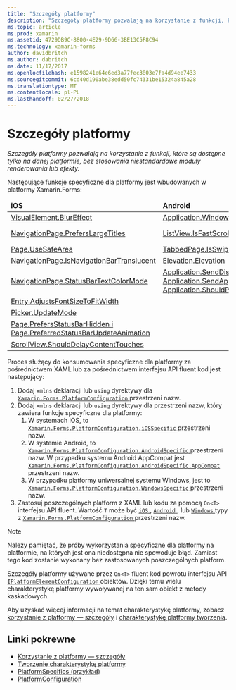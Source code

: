 ```yaml
---
title: "Szczegóły platformy"
description: "Szczegóły platformy pozwalają na korzystanie z funkcji, które są dostępne tylko na danej platformie, bez stosowania niestandardowe moduły renderowania lub efekty."
ms.topic: article
ms.prod: xamarin
ms.assetid: 4729DB9C-8800-4E29-9D66-3BE13C5F8C94
ms.technology: xamarin-forms
author: davidbritch
ms.author: dabritch
ms.date: 11/17/2017
ms.openlocfilehash: e1598241e64e6ed3a77fec3803e7fa4d94ee7433
ms.sourcegitcommit: 6cd40d190abe38edd50fc74331be15324a845a28
ms.translationtype: MT
ms.contentlocale: pl-PL
ms.lasthandoff: 02/27/2018
---
```

# <a name="platform-specifics"></a>Szczegóły platformy

_Szczegóły platformy pozwalają na korzystanie z funkcji, które są dostępne tylko na danej platformie, bez stosowania niestandardowe moduły renderowania lub efekty._

Następujące funkcje specyficzne dla platformy jest wbudowanych w platformy Xamarin.Forms:

<table>
  <thead>
    <tr>
      <td><strong>iOS</strong></td>
      <td><strong>Android</strong></td>
      <td><strong>Windows</strong></td>
    </tr>
  </thead>
  <tbody>
    <tr>
      <td><a href="~/xamarin-forms/platform/platform-specifics/consuming/ios.md#blur">VisualElement.BlurEffect</a></td>
      <td><a href="~/xamarin-forms/platform/platform-specifics/consuming/android.md#soft_input_mode">Application.WindowSoftInputModeAdjust</a></td>
      <td><a href="~/xamarin-forms/platform/platform-specifics/consuming/windows.md#toolbar_placement">Page.ToolbarPlacement</a></td>
    </tr>
    <tr>
      <td><a href="~/xamarin-forms/platform/platform-specifics/consuming/ios.md#large_title">NavigationPage.PrefersLargeTitles</a></td>
      <td><a href="~/xamarin-forms/platform/platform-specifics/consuming/android.md#fastscroll">ListView.IsFastScrollEnabled</a></td>
      <td><a href="~/xamarin-forms/platform/platform-specifics/consuming/windows.md#collapsable_navigation_bar">MasterDetailPage.CollapsedPaneWidth i MasterDetailPage.CollapseStyle</a></td>
    </tr>    
    <tr>
      <td><a href="~/xamarin-forms/platform/platform-specifics/consuming/ios.md#safe_area_layout">Page.UseSafeArea</a></td>
      <td><a href="~/xamarin-forms/platform/platform-specifics/consuming/android.md#enable_swipe_paging">TabbedPage.IsSwipePagingEnabled</a></td>
      <td></td>
    </tr>
    <tr>
      <td><a href="~/xamarin-forms/platform/platform-specifics/consuming/ios.md#translucent_navigation_bar">NavigationPage.IsNavigationBarTranslucent</a></td>
      <td><a href="~/xamarin-forms/platform/platform-specifics/consuming/android.md#elevation">Elevation.Elevation</a></td>
      <td></td>
    </tr>
    <tr>
      <td><a href="~/xamarin-forms/platform/platform-specifics/consuming/ios.md#status_bar_color_mode">NavigationPage.StatusBarTextColorMode</a></td>
      <td><a href="~/xamarin-forms/platform/platform-specifics/consuming/android.md#disable_lifecycle_events">Application.SendDisappearingEventOnPause, Application.SendAppearingEventOnResume i Application.ShouldPreserveKeyboardOnResume</a></td>
      <td></td>
    </tr>
    <tr>
      <td><a href="~/xamarin-forms/platform/platform-specifics/consuming/ios.md#adjust_font_size">Entry.AdjustsFontSizeToFitWidth</a></td>
      <td></td>
      <td></td>
    </tr>
    <tr>
      <td><a href="~/xamarin-forms/platform/platform-specifics/consuming/ios.md#picker_update_mode">Picker.UpdateMode</a></td>
      <td></td>
      <td></td>
    </tr>
    <tr>
      <td><a href="~/xamarin-forms/platform/platform-specifics/consuming/ios.md#set_status_bar_visibility">Page.PrefersStatusBarHidden i Page.PreferredStatusBarUpdateAnimation</a></td>
      <td></td>
      <td></td>
    </tr>
    <tr>
      <td><a href="~/xamarin-forms/platform/platform-specifics/consuming/ios.md#delay_content_touches">ScrollView.ShouldDelayContentTouches</a></td>
      <td></td>
      <td></td>
    </tr>
  </tbody>
</table>

Proces służący do konsumowania specyficzne dla platformy za pośrednictwem XAML lub za pośrednictwem interfejsu API fluent kod jest następujący:

1. Dodaj `xmlns` deklaracji lub `using` dyrektywy dla [ `Xamarin.Forms.PlatformConfiguration` ](https://developer.xamarin.com/api/namespace/Xamarin.Forms.PlatformConfiguration/) przestrzeni nazw.
1. Dodaj `xmlns` deklaracji lub `using` dyrektywy dla przestrzeni nazw, który zawiera funkcje specyficzne dla platformy:
    1. W systemach iOS, to [ `Xamarin.Forms.PlatformConfiguration.iOSSpecific` ](https://developer.xamarin.com/api/namespace/Xamarin.Forms.PlatformConfiguration.iOSSpecific/) przestrzeni nazw.
    1. W systemie Android, to [ `Xamarin.Forms.PlatformConfiguration.AndroidSpecific` ](https://developer.xamarin.com/api/namespace/Xamarin.Forms.PlatformConfiguration.AndroidSpecific/) przestrzeni nazw. W przypadku systemu Android AppCompat jest [ `Xamarin.Forms.PlatformConfiguration.AndroidSpecific.AppCompat` ](https://developer.xamarin.com/api/namespace/Xamarin.Forms.PlatformConfiguration.AndroidSpecific.AppCompat/) przestrzeni nazw.
    1. W przypadku platformy uniwersalnej systemu Windows, jest to [ `Xamarin.Forms.PlatformConfiguration.WindowsSpecific` ](https://developer.xamarin.com/api/namespace/Xamarin.Forms.PlatformConfiguration.WindowsSpecific/) przestrzeni nazw.
1. Zastosuj poszczególnych platform z XAML lub kodu za pomocą `On<T>` interfejsu API fluent. Wartość `T` może być [ `iOS` ](https://developer.xamarin.com/api/type/Xamarin.Forms.PlatformConfiguration.iOS/), [ `Android` ](https://developer.xamarin.com/api/type/Xamarin.Forms.PlatformConfiguration.Android/), lub [ `Windows` ](https://developer.xamarin.com/api/type/Xamarin.Forms.PlatformConfiguration.Windows/) typy z [ `Xamarin.Forms.PlatformConfiguration` ](https://developer.xamarin.com/api/namespace/Xamarin.Forms.PlatformConfiguration/) przestrzeni nazw.

> [!NOTE]
> Należy pamiętać, że próby wykorzystania specyficzne dla platformy na platformie, na których jest ona niedostępna nie spowoduje błąd. Zamiast tego kod zostanie wykonany bez zastosowanych poszczególnych platform.

Szczegóły platformy używane przez `On<T>` fluent kod powrotu interfejsu API [ `IPlatformElementConfiguration` ](https://developer.xamarin.com/api/type/Xamarin.Forms.IPlatformElementConfiguration%3CTPlatform,TElement%3E/) obiektów. Dzięki temu wielu charakterystykę platformy wywoływanej na ten sam obiekt z metody kaskadowych.

Aby uzyskać więcej informacji na temat charakterystykę platformy, zobacz [korzystanie z platformy — szczegóły](~/xamarin-forms/platform/platform-specifics/consuming/index.md) i [charakterystykę platformy tworzenia](~/xamarin-forms/platform/platform-specifics/creating.md).


## <a name="related-links"></a>Linki pokrewne

- [Korzystanie z platformy — szczegóły](~/xamarin-forms/platform/platform-specifics/consuming/index.md)
- [Tworzenie charakterystykę platformy](~/xamarin-forms/platform/platform-specifics/creating.md)
- [PlatformSpecifics (przykład)](https://developer.xamarin.com/samples/xamarin-forms/userinterface/platformspecifics/)
- [PlatformConfiguration](https://developer.xamarin.com/api/namespace/Xamarin.Forms.PlatformConfiguration/)
